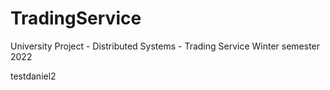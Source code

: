 # TradingService
University Project - Distributed Systems - Trading Service
Winter semester 2022

testdaniel2